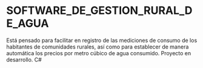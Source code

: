 # SOFTWARE_DE_GESTION_RURAL_DE_AGUA
Está pensado para facilitar en registro de las mediciones de consumo de los habitantes de comunidades rurales, 
así como para establecer de manera automática los precios por metro cúbico de agua consumido. Proyecto en desarrollo. C#

